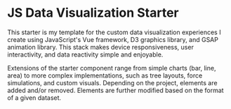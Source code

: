# JS Data Visualization Starter

This starter is my template for the custom data visualization experiences I create using JavaScript's Vue framework, D3 graphics library, and GSAP animation library. This stack makes device responsiveness, user interactivity, and data reactivity simple and enjoyable.

Extensions of the starter component range from simple charts (bar, line, area) to more complex implementations, such as tree layouts, force simulations, and custom visuals. Depending on the project, elements are added and/or removed. Elements are further modified based on the format of a given dataset.